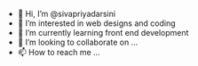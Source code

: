 - 👋 Hi, I’m @sivapriyadarsini
- 👀 I’m interested in web designs and coding
- 🌱 I’m currently learning front end development
- 💞️ I’m looking to collaborate on ...
- 📫 How to reach me ...

<!---
Darsini1109/Darsini1109 is a ✨ special ✨ repository because its `README.md` (this file) appears on your GitHub profile.
You can click the Preview link to take a look at your changes.
--->
